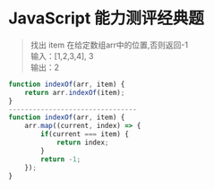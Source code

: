 # JavaScript 能力测评经典题
> 找出 item 在给定数组arr中的位置,否则返回-1  
> 输入：[1,2,3,4], 3  
> 输出：2  
```js
function indexOf(arr, item) {
    return arr.indexOf(item);
}
--------------------------------
function indexOf(arr, item) {
    arr.map((current, index) => {
        if(current === item) {
            return index;
        }
        return -1;
    });
}
```


